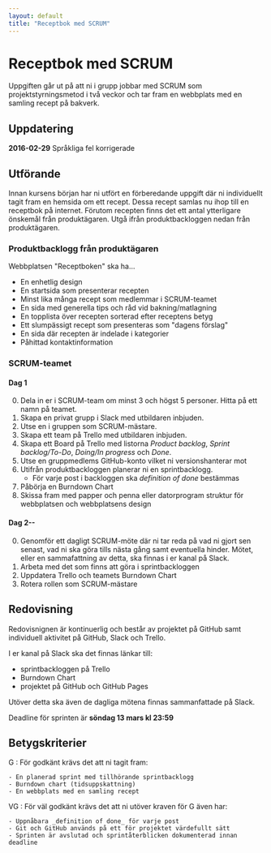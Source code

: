 ```yaml
---
layout: default
title: "Receptbok med SCRUM"
---
```


# Receptbok med SCRUM
Uppgiften går ut på att ni i grupp jobbar med SCRUM som projektstyrningsmetod i två veckor och tar fram en webbplats med en samling recept på bakverk.

## Uppdatering

**2016-02-29**
Språkliga fel korrigerade

## Utförande

Innan kursens början har ni utfört en förberedande uppgift där ni individuellt tagit fram en hemsida om ett recept. Dessa recept samlas nu ihop till en receptbok på internet. Förutom recepten finns det ett antal ytterligare önskemål från produktägaren. Utgå ifrån produktbackloggen nedan från produktägaren.

### Produktbacklogg från produktägaren

Webbplatsen "Receptboken" ska ha...

* En enhetlig design
* En startsida som presenterar recepten
* Minst lika många recept som medlemmar i SCRUM-teamet
* En sida med generella tips och råd vid bakning/matlagning
* En topplista över recepten sorterad efter receptens betyg
* Ett slumpässigt recept som presenteras som "dagens förslag"
* En sida där recepten är indelade i kategorier
* Påhittad kontaktinformation

### SCRUM-teamet

#### Dag 1
0. Dela in er i SCRUM-team om minst 3 och högst 5 personer. Hitta på ett namn på teamet.
0. Skapa en privat grupp i Slack med utbildaren inbjuden.
0. Utse en i gruppen som SCRUM-mästare.
0. Skapa ett team på Trello med utbildaren inbjuden.
0. Skapa ett Board på Trello med listorna _Product backlog_, _Sprint backlog/To-Do_, _Doing/In progress_ och _Done_.
0. Utse en gruppmedlems GitHub-konto vilket ni versionshanterar mot
0. Utifrån produktbackloggen planerar ni en sprintbacklogg.
	* För varje post i backloggen ska _definition of done_ bestämmas
0. Påbörja en Burndown Chart
0. Skissa fram med papper och penna eller datorprogram struktur för webbplatsen och webbplatsens design

#### Dag 2--

0. Genomför ett dagligt SCRUM-möte där ni tar reda på vad ni gjort sen senast, vad ni ska göra tills nästa gång samt eventuella hinder. Mötet, eller en sammafattning av detta, ska finnas i er kanal på Slack.
0. Arbeta med det som finns att göra i sprintbackloggen
0. Uppdatera Trello och teamets Burndown Chart
0. Rotera rollen som SCRUM-mästare

## Redovisning

Redovisnignen är kontinuerlig och består av projektet på GitHub samt individuell aktivitet på GitHub, Slack och Trello.

I er kanal på Slack ska det finnas länkar till:

* sprintbackloggen på Trello
* Burndown Chart
* projektet på GitHub och GitHub Pages

Utöver detta ska även de dagliga mötena finnas sammanfattade på Slack.

Deadline för sprinten är **söndag 13 mars kl 23:59**

## Betygskriterier

G
: För godkänt krävs det att ni tagit fram:

	- En planerad sprint med tillhörande sprintbacklogg
	- Burndown chart (tidsuppskattning)
	- En webbplats med en samling recept

VG
: För väl godkänt krävs det att ni utöver kraven för G även har:

	- Uppnåbara _definition of done_ för varje post
	- Git och GitHub används på ett för projektet värdefullt sätt
	- Sprinten är avslutad och sprintåterblicken dokumenterad innan deadline
